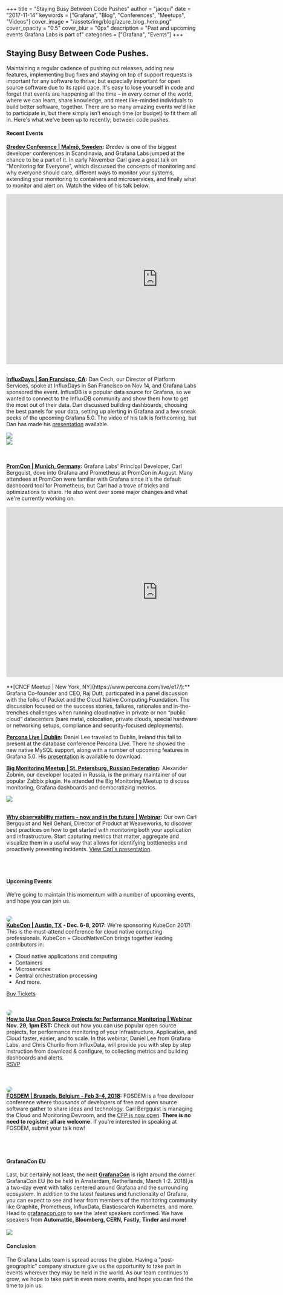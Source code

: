 +++
title = "Staying Busy Between Code Pushes"
author = "jacqui"
date = "2017-11-14"
keywords = ["Grafana", "Blog", "Conferences", "Meetups", "Videos"]
cover_image = "/assets/img/blog/azure_blog_hero.png"
cover_opacity = "0.5"
cover_blur = "0px"
description = "Past and upcoming events Grafana Labs is part of"
categories = ["Grafana", "Events"]
+++

## Staying Busy Between Code Pushes.

Maintaining a regular cadence of pushing out releases, adding new features, implementing bug fixes and staying on top of support requests is important for any software to thrive; but especially important for open source software due to its rapid pace. It's easy to lose yourself in code and forget that events are happening all the time – in every corner of the world, where we can learn, share knowledge, and meet like-minded individuals to build better software, together. There are so many amazing events we'd like to participate in, but there simply isn't enough time (or budget) to fit them all in. Here's what we've been up to recently; between code pushes.

#### Recent Events
**[Øredev Conference | Malmö, Sweden](https://vimeo.com/241968477):**  Øredev is one of the biggest developer conferences in Scandinavia, and Grafana Labs jumped at the chance to be a part of it. In early November Carl gave a great talk on "Monitoring for Everyone", which discussed the concepts of monitoring and why everyone should care, different ways to monitor your systems, extending your monitoring to containers and microservices, and finally what to monitor and alert on. Watch the video of his talk below.
<iframe src="https://player.vimeo.com/video/241968477?color=ffffff" width="800" height="450" frameborder="0" webkitallowfullscreen mozallowfullscreen allowfullscreen></iframe>
<br />
<br />

**[InfluxDays | San Francisco, CA](http://indluxdays.com):** Dan Cech, our Director of Platform Services, spoke at InfluxDays in San Francisco on Nov 14, and Grafana Labs sponsored the event. InfluxDB is a popular data source for Grafana, so we wanted to connect to the InfluxDB community and show them how to get the most out of their data. Dan discussed building dashboards, choosing the best panels for your data, setting up alerting in Grafana and a few sneak peeks of the upcoming Grafana 5.0. The video of his talk is forthcoming, but Dan has made his [presentation](https://docs.google.com/presentation/d/1EjMdTXEz9LLymizJOI0xmHLPzZpwqqnX05zEzWGxrOo/edit?usp=sharing) available.
<div class="row row--no-gutters">
		<div class="col col--sm-6">
			<img src="/assets/img/blog/dcech_influxdays1.jpg" />
		</div>
		<div class="col col--sm-6">
			<img src="/assets/img/blog/crowd_influxdays1.jpg" />
		</div>
</div>
<br />
<br />

**[PromCon | Munich, Germany](http://promcon.io):** Grafana Labs' Principal Developer, Carl Bergquist, dove into Grafana and Prometheus at PromCon in August. Many attendees at PromCon were familiar with Grafana since it's the default dashboard tool for Prometheus, but Carl had a trove of tricks and optimizations to share. He also went over some major changes and what we're currently working on.

<iframe width="800" height="450" src="https://www.youtube.com/embed/PDpP1uX_orE" frameborder="0" gesture="media" allowfullscreen></iframe>
<br />
<br />
**[CNCF Meetup | New York, NY](https://www.percona.com/live/e17/):** Grafana Co-founder and CEO, Raj Dutt, particpated in a panel discussion with the folks of Packet and the Cloud Native Computing Foundation. The discussion focused on the success stories, failures, rationales and in-the-trenches challenges when running cloud native in private or non “public cloud” datacenters (bare metal, colocation, private clouds, special hardware or networking setups, compliance and security-focused deployments). 
<br />

**[Percona Live | Dublin](https://www.percona.com/live/e17/):** Daniel Lee traveled to Dublin, Ireland this fall to present at the database conference Percona Live. There he showed the new native MySQL support, along with a number of upcoming features in Grafana 5.0. His [presentation](https://docs.google.com/presentation/d/1M8phmvC402p67MUr9uiTsMOTDMPmn9UiCVr4F4Z1_kE/edit?usp=sharing) is available to download.
<br />

**[Big Monitoring Meetup | St. Petersburg, Russian Federation](https://www.eventbrite.com/e/big-monitoring-meetup-tickets-35685900489#):** Alexander Zobnin, our developer located in Russia, is the primary maintainer of our popular Zabbix plugin. He attended the Big Monitoring Meetup to discuss monitoring, Grafana dashboards and democratizing metrics.
<div class="row row--no-gutters">
		<div class="col col--sm-6">
			<img src="/assets/img/blog/alex_zabbix.jpg" />
		</div>
</div>
<br />

**[Why observability matters - now and in the future | Webinar](https://docs.google.com/presentation/d/1_PNMPHH5H6qHLaD-8UDn6fB41R6IJtdFBtB9Vj1voZo/edit?usp=sharing):** Our own Carl Bergquist and Neil Gehani, Director of Product at Weaveworks, to discover best practices on how to get started with monitoring both your application and infrastructure. Start capturing metrics that matter, aggregate and visualize them in a useful way that allows for identifying bottlenecks and proactively preventing incidents. [View Carl's presentation](https://docs.google.com/presentation/d/1_PNMPHH5H6qHLaD-8UDn6fB41R6IJtdFBtB9Vj1voZo/edit?usp=sharing).

<br />
<br />

#### Upcoming Events
We're going to maintain this momentum with a number of upcoming events, and hope you can join us.
<br />
<br />

<div class="row row--no-gutters">
		<div class="col col--md-3">
			<img style="border-radius: 50%;" class="large" src="/assets/img/blog/kubecon.png" />
		</div>
		<div class="col col--md-8 col--sm-offset-1">
			<strong><a href="https://www.linuxfoundation.org/kubecon-cloudnativecon-north-america-l-1/" target="_blank">KubeCon | Austin, TX</a> - Dec. 6-8, 2017:</strong> We're sponsoring KubeCon 2017! This is the must-attend conference for cloud native computing professionals. KubeCon + CloudNativeCon brings together leading contributors in:
			<ul>
				<li>Cloud native applications and computing</li>
				<li>Containers</li>
				<li>Microservices</li>
				<li>Central orchestration processing</li>
				<li>And more.</li>
			</ul>
			<a href="https://www.linuxfoundation.org/kubecon-cloudnativecon-north-america-l-1/" target="_blank" class="btn btn--outline">Buy Tickets</a>
		</div>
</div>
<br />
<br />

<div class="row row--no-gutters">
		<div class="col col--md-3">
			<img style="border-radius: 50%;" class="large" src="/assets/img/blog/timeshift/webinar.png" />
		</div>
		<div class="col col--md-8 col--sm-offset-1">
			<strong><a href="https://register.gotowebinar.com/register/7591609206882592514?source=grafana" target="_blank">How to Use Open Source Projects for Performance Monitoring | Webinar</a><br />Nov. 29, 1pm EST:</strong> Check out how you can use popular open source projects, for performance monitoring of your Infrastructure, Application, and Cloud faster, easier, and to scale. In this webinar, Daniel Lee from Grafana Labs, and Chris Churilo from InfluxData, will provide you with step by step instruction from download &amp; configure, to collecting  metrics and building dashboards and alerts.
			<br />
			<a href="https://register.gotowebinar.com/register/7591609206882592514?source=grafana" target="_blank" class="btn btn--outline">RSVP</a>
		</div>
</div>
<br />
<br />
<br />
<div class="row row--no-gutters">
		<div class="col col--md-3">
			<img style="border-radius: 50%;" class="large" src="/assets/img/blog/fosdem_18.png" />
		</div>
		<div class="col col--md-8 col--sm-offset-1">
			<strong><a href="https://fosdem.org/2018/schedule/track/monitoring_and_cloud/" target="_blank">FOSDEM | Brussels, Belgium - Feb 3-4, 2018</a>:</strong> FOSDEM is a free developer conference where thousands of developers of free and open source software gather to share ideas and technology. Carl Bergquist is managing the Cloud and Monitoring Devroom, and the <a href="https://docs.google.com/document/d/1X2ntRpmY58r4iwAxfjk0yhxfVYcK9Xu56qhwR4uD6Og" target="_blank">CFP is now open</a>. <strong>There is no need to register; all are welcome.</strong> If you're interested in speaking at FOSDEM, submit your talk now!
		</div>
</div>
<br />
<br />
<br />

#### GrafanaCon EU
Last, but certainly not least, the next <strong><a href="http://grafanacon.org" target="_blank">GrafanaCon</a></strong> is right around the corner. GrafanaCon EU (to be held in Amsterdam, Netherlands, March 1-2. 2018),is a two-day event with talks centered around Grafana and the surrounding ecosystem. In addition to the latest features and functionality of Grafana, you can expect to see and hear from members of the monitoring community like Graphite, Prometheus, InfluxData, Elasticsearch Kubernetes, and more. Head to <a href="http://grafanacon.org" target="_blank">grafanacon.org</a> to see the latest speakers confirmed. We have speakers from <strong>Automattic, Bloomberg, CERN, Fastly, Tinder and more!</strong>
<br />
<br />
<a href="http://grafanacon.org" target="_blank"><img class="large" src="/assets/img/blog/grafanacon_gen_tickets.png" /></a>


#### Conclusion
The Grafana Labs team is spread across the globe. Having a "post-geographic" company structure give us the opportunity to take part in events wherever they may be held in the world. As our team continues to grow, we hope to take part in even more events, and hope you can find the time to join us.















